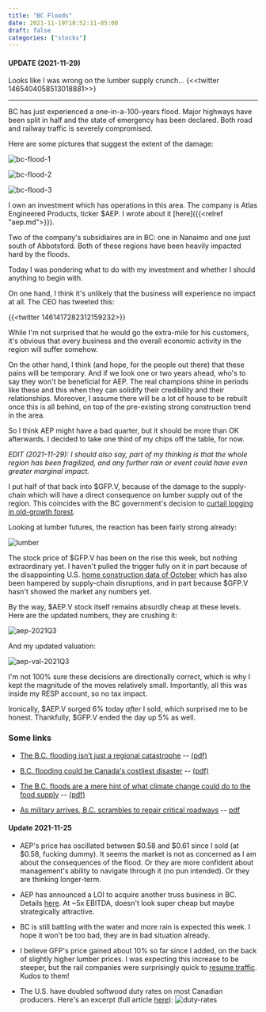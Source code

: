 ```yaml
---
title: "BC Floods"
date: 2021-11-19T18:52:11-05:00
draft: false
categories: ["stocks"]
---
```


#### UPDATE (2021-11-29)

Looks like I was wrong on the lumber supply crunch...
{<<twitter 1465404058513018881>>}

----

BC has just experienced a one-in-a-100-years flood. Major highways have been split in half and the state of emergency has been declared. Both road and railway traffic is severely compromised.

Here are some pictures that suggest the extent of the damage:

![bc-flood-1](/images/bc-flood-1.jpg)

![bc-flood-2](/images/bc-flood-2.png)

![bc-flood-3](/images/bc-flood-3.jpg)

I own an investment which has operations in this area. The company is Atlas Engineered Products, ticker $AEP. I wrote about it [here]({{<relref "aep.md">}}).

Two of the company's subsidiaires are in BC: one in Nanaimo and one just south of Abbotsford. Both of these regions have been heavily impacted hard by the floods.

Today I was pondering what to do with my investment and whether I should anything to begin with. 

On one hand, I think it's unlikely that the business will experience no impact at all. The CEO has tweeted this:

{{<twitter 1461417282312159232>}}

While I'm not surprised that he would go the extra-mile for his customers, it's obvious that every business and the overall economic activity in the region will suffer somehow.

On the other hand, I think (and hope, for the people out there) that these pains will be temporary. And if we look one or two years ahead, who's to say they won't be beneficial for AEP. The real champions shine in periods like these and this when they can solidify their credibility and their relationships. Moreover, I assume there will be a lot of house to be rebuilt once this is all behind, on top of the pre-existing strong construction trend in the area. 

So I think AEP might have a bad quarter, but it should be more than OK afterwards. I decided to take one third of my chips off the table, for now.

_EDIT (2021-11-29): I should also say, part of my thinking is that the whole region has been fragilized, and any further rain or event could have even greater marginal impact._

 I put half of that back into $GFP.V, because of the damage to the supply-chain which will have a direct consequence on lumber supply out of the region. This coincides with the BC government's decision to [curtail logging in old-growth forest](https://www.fastmarkets.com/article/4016602/british-columbia-forest-products-industry-faces-uncertain-future-as-government-defers-millions-of-a).

Looking at lumber futures, the reaction has been fairly strong already:

![lumber](/images/lumber-spot.png)

The stock price of $GFP.V has been on the rise this week, but nothing extraordinary yet. I haven't pulled the trigger fully on it in part because of the disappointing U.S. [home construction data of October](https://madisonsreport.com/) which has also been hampered by supply-chain disruptions, and in part because $GFP.V hasn't showed the market any numbers yet.

By the way, $AEP.V stock itself remains absurdly cheap at these levels. Here are the updated numbers, they are crushing it:

![aep-2021Q3](/images/aep-2021Q3.png)

And my updated valuation:

![aep-val-2021Q3](/images/aep-val-2021Q3.png)

I'm not 100% sure these decisions are directionally correct, which is why I kept the magnitude of the moves relatively small. Importantly, all this was inside my RESP account, so no tax impact.

Ironically, $AEP.V surged 6% today _after_ I sold, which surprised me to be honest. Thankfully, $GFP.V ended the day up 5% as well.

### Some links

- [The B.C. flooding isn’t just a regional catastrophe](https://www.theglobeandmail.com/opinion/article-the-bc-flooding-isnt-just-a-regional-catastrophe-its-a-warning-that/) -- [(pdf)](https://drive.google.com/file/d/1GTcqfvDnFktNg7BFhJ7sTjnL_jiOOppb/view?usp=sharing)

- [B.C. flooding could be Canada's costliest disaster](https://financialpost.com/news/economy/b-c-flooding-could-be-canadas-costliest-disaster-as-cut-off-port-of-vancouver-snarls-supply-chain) -- [(pdf)](https://drive.google.com/file/d/1IUbN7nIuTCofU0ZokJTJJN3qGzrDiTbf/view?usp=sharing)

- [The B.C. floods are a mere hint of what climate change could do to the food supply](https://www.macleans.ca/society/environment/the-b-c-floods-are-a-mere-hint-of-what-climate-change-could-do-to-the-food-supply/) -- [(pdf)](https://drive.google.com/file/d/105kWjsj1YeHj-rUNAKtQgzf4tlG2wfzk/view?usp=sharing)

- [As military arrives, B.C. scrambles to repair critical roadways](https://www.thestar.com/news/canada/2021/11/18/we-are-not-out-of-this-thing-by-a-long-shot-as-military-arrives-bc-scrambles-to-repair-critical-roadways-amid-fears-of-hoarding-and-more-rain.html?utm_source=Twitter&utm_medium=SocialMedia&utm_campaign=National&utm_content=bcscrambles) -- [pdf](https://drive.google.com/file/d/1koaJ0LIIvjeQgVRI69q25C96U1N5gsH1/view?usp=sharing)

#### Update 2021-11-25

- AEP's price has oscillated between $0.58 and $0.61 since I sold (at $0.58, fucking dummy). It seems the market is not as concerned as I am about the consequences of the flood. Or they are more confident about management's ability to navigate through it (no pun intended). Or they are thinking longer-term. 

- AEP has announced a LOI to acquire another truss business in BC. Details [here](https://www.newswire.ca/news-releases/atlas-engineered-products-announces-letter-of-intent-for-british-columbia-acquisition-847808339.html). At ~5x EBITDA, doesn't look super cheap but maybe strategically attractive.

- BC is still battling with the water and more rain is expected this week. I hope it won't be too bad, they are in bad situation already. 

- I believe GFP's price gained about 10% so far since I added, on the back of slightly higher lumber prices. I was expecting this increase to be steeper, but the rail companies were surprisingly quick to [resume traffic](https://www.cbc.ca/news/canada/british-columbia/cn-resuming-bc-1.6259531). Kudos to them! 

- The U.S. have doubled softwood duty rates on most Canadian producers. Here's an excerpt (full article [here](https://drive.google.com/file/d/1MtEkO9gW_O_BXlDDxE7Ov-uDK-WB-QK3/view?usp=sharing)):
![duty-rates](/images/duty-rates.png)